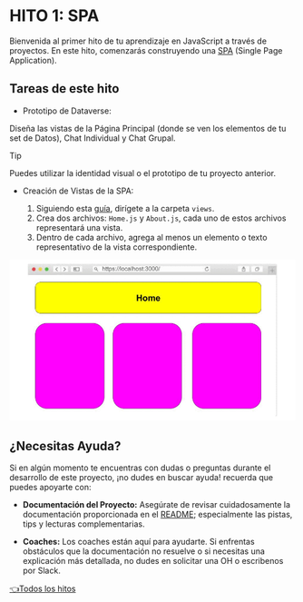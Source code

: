 # **HITO 1:** SPA

Bienvenida al primer hito de tu aprendizaje en JavaScript a
través de proyectos. En este hito, comenzarás construyendo una
[SPA](https://es.wikipedia.org/wiki/Single-page_application)
(Single Page Application).

## Tareas de este hito

* Prototipo de Dataverse:

Diseña las vistas de la Página Principal
(donde se ven los elementos de tu set de Datos),
Chat Individual y Chat Grupal.
  >[!TIP]
  >Puedes utilizar la identidad visual o el prototipo de tu proyecto anterior.

* Creación de Vistas de la SPA:

  1. Siguiendo esta [guía](https://github.com/Laboratoria/guide-router/tree/guide-v1),
  dirígete a la carpeta ```views```.
  1. Crea dos archivos: ```Home.js``` y ```About.js```,
  cada uno de estos archivos representará una vista.
  1. Dentro de cada archivo, agrega al menos un elemento o
  texto representativo de la vista correspondiente.

![Preview spa](./assets/previewSPA.gif)

## ¿Necesitas Ayuda?

Si en algún momento te encuentras con dudas o preguntas durante el desarrollo
de este proyecto, ¡no dudes en buscar ayuda! recuerda que puedes apoyarte con:

* **Documentación del Proyecto:** Asegúrate de revisar cuidadosamente la
documentación proporcionada en el [README](../README.md); especialmente las
pistas, tips y lecturas complementarias.

* **Coaches:** Los coaches están aquí para ayudarte.
Si enfrentas obstáculos que la documentación no resuelve o si necesitas
una explicación más detallada, no dudes en solicitar una OH o escribenos por Slack.

[👈Todos los hitos](../README.md#6-hitos)
